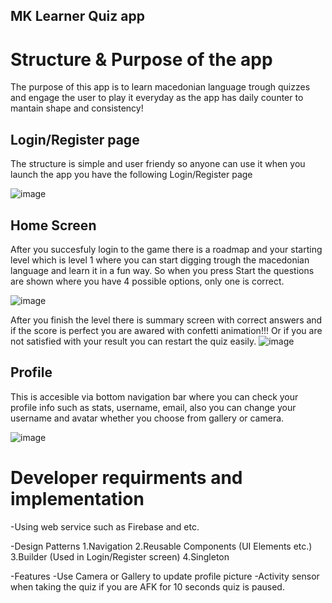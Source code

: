 ## MK Learner Quiz app

<h1>Structure & Purpose of the app</h1>

The purpose of this app is to learn macedonian language trough quizzes and engage the user to play it everyday as the app has daily counter to mantain shape and consistency!

<h2>Login/Register page</h2>
The structure is simple and user friendy so anyone can use it when you launch the app you have the following Login/Register page

![image](https://github.com/DimitrijaT/mobile-information-systems-quiz-app/assets/100298572/5edad3bd-1728-4a1b-85c3-799ed24bc25d)

<h2>Home Screen</h2>
After you succesfuly login to the game there is a roadmap and your starting level which is level 1 where you can start digging trough the macedonian language and learn it in a fun way.
So when you press Start the questions are shown where you have 4 possible options, only one is correct.

![image](https://github.com/DimitrijaT/mobile-information-systems-quiz-app/assets/100298572/5fe7d55e-c345-418f-819a-8246b9e87056)


After you finish the level there is summary screen with correct answers and if the score is perfect you are awared with confetti animation!!!
Or if you are not satisfied with your result you can restart the quiz easily.
![image](https://github.com/DimitrijaT/mobile-information-systems-quiz-app/assets/100298572/062f65f9-8147-4a08-985d-add436251696)


<h2>Profile</h2>

This is accesible via bottom navigation bar where you can check your profile info such as stats, username, email, also you can change  your username and avatar whether you choose from gallery or camera.

![image](https://github.com/DimitrijaT/mobile-information-systems-quiz-app/assets/100298572/2be5a46f-86f6-4978-8e5e-3b01644635f2)




<h1>Developer requirments and implementation</h1>
-Using web service such as Firebase and etc.

-Design Patterns
1.Navigation
2.Reusable Components (UI Elements etc.)
3.Builder (Used in Login/Register screen)
4.Singleton

-Features
-Use Camera or Gallery to update profile picture
-Activity sensor when taking the quiz if you are AFK for 10 seconds quiz is paused.
